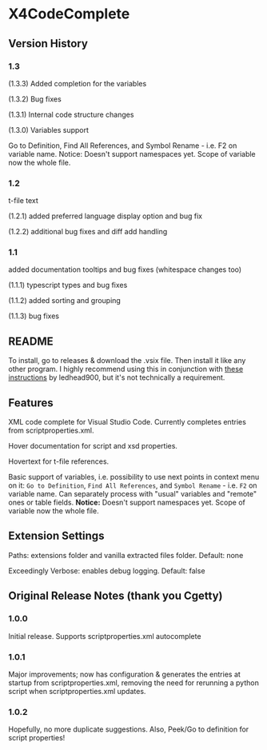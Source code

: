 # X4CodeComplete

## Version History

### 1.3

(1.3.3) Added completion for the variables

(1.3.2) Bug fixes

(1.3.1) Internal code structure changes

(1.3.0) Variables support

Go to Definition, Find All References, and Symbol Rename - i.e. F2 on variable name.
Notice: Doesn't support namespaces yet. Scope of variable now the whole file.

### 1.2

t-file text

(1.2.1) added preferred language display option and bug fix

(1.2.2) additional bug fixes and diff add handling

### 1.1

added documentation tooltips and bug fixes (whitespace changes too)

(1.1.1) typescript types and bug fixes

(1.1.2) added sorting and grouping

(1.1.3) bug fixes

## README

To install, go to releases & download the .vsix file. Then install it like any other program.
I highly recommend using this in conjunction with [these instructions](https://forum.egosoft.com/viewtopic.php?f=181&t=416621) by ledhead900, but it's not technically a requirement.

## Features

XML code complete for Visual Studio Code. Currently completes entries from scriptproperties.xml.

Hover documentation for script and xsd properties.

Hovertext for t-file references.

Basic support of variables, i.e. possibility to use next points in context menu on it:
`Go to Definition`, `Find All References`, and `Symbol Rename` - i.e. `F2` on variable name.
Can separately process with "usual" variables and "remote" ones or table fields.
**Notice:** Doesn't support namespaces yet. Scope of variable now the whole file.

## Extension Settings

Paths: extensions folder and vanilla extracted files folder. Default: none

Exceedingly Verbose: enables debug logging. Default: false

## Original Release Notes (thank you Cgetty)

### 1.0.0

Initial release. Supports scriptproperties.xml autocomplete

### 1.0.1

Major improvements; now has configuration & generates the entries at startup from scriptproperties.xml, removing the need for rerunning a python script when scriptproperties.xml updates.

### 1.0.2

Hopefully, no more duplicate suggestions. Also, Peek/Go to definition for script properties!
